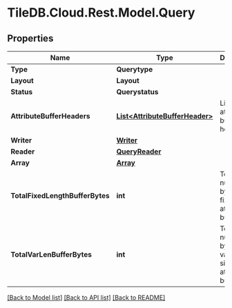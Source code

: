 # TileDB.Cloud.Rest.Model.Query

## Properties

Name | Type | Description | Notes
------------ | ------------- | ------------- | -------------
**Type** | **Querytype** |  | 
**Layout** | **Layout** |  | 
**Status** | **Querystatus** |  | 
**AttributeBufferHeaders** | [**List&lt;AttributeBufferHeader&gt;**](AttributeBufferHeader.md) | List of attribute buffer headers | 
**Writer** | [**Writer**](Writer.md) |  | [optional] 
**Reader** | [**QueryReader**](QueryReader.md) |  | [optional] 
**Array** | [**Array**](Array.md) |  | 
**TotalFixedLengthBufferBytes** | **int** | Total number of bytes in fixed size attribute buffers. | 
**TotalVarLenBufferBytes** | **int** | Total number of bytes in variable size attribute buffers. | 

[[Back to Model list]](../README.md#documentation-for-models) [[Back to API list]](../README.md#documentation-for-api-endpoints) [[Back to README]](../README.md)

